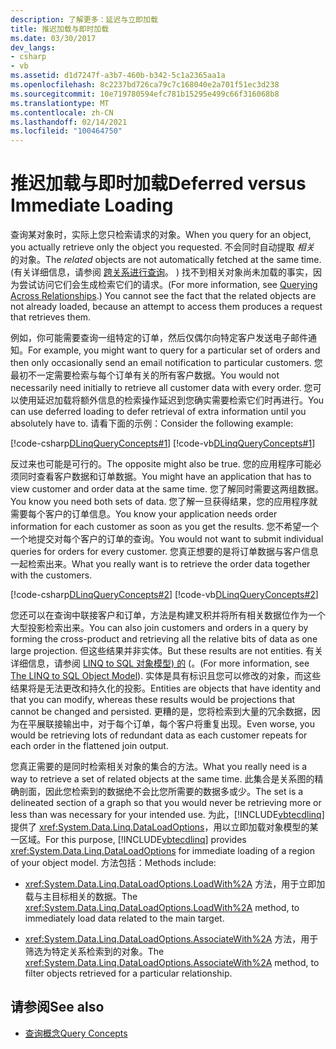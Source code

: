 ```yaml
---
description: 了解更多：延迟与立即加载
title: 推迟加载与即时加载
ms.date: 03/30/2017
dev_langs:
- csharp
- vb
ms.assetid: d1d7247f-a3b7-460b-b342-5c1a2365aa1a
ms.openlocfilehash: 8c2237bd726ca79c7c168040e2a701f51ec3d238
ms.sourcegitcommit: 10e719780594efc781b15295e499c66f316068b8
ms.translationtype: MT
ms.contentlocale: zh-CN
ms.lasthandoff: 02/14/2021
ms.locfileid: "100464750"
---
```

# <a name="deferred-versus-immediate-loading"></a><span data-ttu-id="03b92-103">推迟加载与即时加载</span><span class="sxs-lookup"><span data-stu-id="03b92-103">Deferred versus Immediate Loading</span></span>

<span data-ttu-id="03b92-104">查询某对象时，实际上您只检索请求的对象。</span><span class="sxs-lookup"><span data-stu-id="03b92-104">When you query for an object, you actually retrieve only the object you requested.</span></span> <span data-ttu-id="03b92-105">不会同时自动提取 *相关* 的对象。</span><span class="sxs-lookup"><span data-stu-id="03b92-105">The *related* objects are not automatically fetched at the same time.</span></span> <span data-ttu-id="03b92-106"> (有关详细信息，请参阅 [跨关系进行查询](querying-across-relationships.md)。 ) 找不到相关对象尚未加载的事实，因为尝试访问它们会生成检索它们的请求。</span><span class="sxs-lookup"><span data-stu-id="03b92-106">(For more information, see [Querying Across Relationships](querying-across-relationships.md).) You cannot see the fact that the related objects are not already loaded, because an attempt to access them produces a request that retrieves them.</span></span>  
  
 <span data-ttu-id="03b92-107">例如，你可能需要查询一组特定的订单，然后仅偶尔向特定客户发送电子邮件通知。</span><span class="sxs-lookup"><span data-stu-id="03b92-107">For example, you might want to query for a particular set of orders and then only occasionally send an email notification to particular customers.</span></span> <span data-ttu-id="03b92-108">您最初不一定需要检索与每个订单有关的所有客户数据。</span><span class="sxs-lookup"><span data-stu-id="03b92-108">You would not necessarily need initially to retrieve all customer data with every order.</span></span> <span data-ttu-id="03b92-109">您可以使用延迟加载将额外信息的检索操作延迟到您确实需要检索它们时再进行。</span><span class="sxs-lookup"><span data-stu-id="03b92-109">You can use deferred loading to defer retrieval of extra information until you absolutely have to.</span></span> <span data-ttu-id="03b92-110">请看下面的示例：</span><span class="sxs-lookup"><span data-stu-id="03b92-110">Consider the following example:</span></span>  
  
 [!code-csharp[DLinqQueryConcepts#1](../../../../../../samples/snippets/csharp/VS_Snippets_Data/DLinqQueryConcepts/cs/Program.cs#1)]
 [!code-vb[DLinqQueryConcepts#1](../../../../../../samples/snippets/visualbasic/VS_Snippets_Data/DLinqQueryConcepts/vb/Module1.vb#1)]  
  
 <span data-ttu-id="03b92-111">反过来也可能是可行的。</span><span class="sxs-lookup"><span data-stu-id="03b92-111">The opposite might also be true.</span></span> <span data-ttu-id="03b92-112">您的应用程序可能必须同时查看客户数据和订单数据。</span><span class="sxs-lookup"><span data-stu-id="03b92-112">You might have an application that has to view customer and order data at the same time.</span></span> <span data-ttu-id="03b92-113">您了解同时需要这两组数据。</span><span class="sxs-lookup"><span data-stu-id="03b92-113">You know you need both sets of data.</span></span> <span data-ttu-id="03b92-114">您了解一旦获得结果，您的应用程序就需要每个客户的订单信息。</span><span class="sxs-lookup"><span data-stu-id="03b92-114">You know your application needs order information for each customer as soon as you get the results.</span></span> <span data-ttu-id="03b92-115">您不希望一个一个地提交对每个客户的订单的查询。</span><span class="sxs-lookup"><span data-stu-id="03b92-115">You would not want to submit individual queries for orders for every customer.</span></span> <span data-ttu-id="03b92-116">您真正想要的是将订单数据与客户信息一起检索出来。</span><span class="sxs-lookup"><span data-stu-id="03b92-116">What you really want is to retrieve the order data together with the customers.</span></span>  
  
 [!code-csharp[DLinqQueryConcepts#2](../../../../../../samples/snippets/csharp/VS_Snippets_Data/DLinqQueryConcepts/cs/Program.cs#2)]
 [!code-vb[DLinqQueryConcepts#2](../../../../../../samples/snippets/visualbasic/VS_Snippets_Data/DLinqQueryConcepts/vb/Module1.vb#2)]  
  
 <span data-ttu-id="03b92-117">您还可以在查询中联接客户和订单，方法是构建叉积并将所有相关数据位作为一个大型投影检索出来。</span><span class="sxs-lookup"><span data-stu-id="03b92-117">You can also join customers and orders in a query by forming the cross-product and retrieving all the relative bits of data as one large projection.</span></span> <span data-ttu-id="03b92-118">但这些结果并非实体。</span><span class="sxs-lookup"><span data-stu-id="03b92-118">But these results are not entities.</span></span> <span data-ttu-id="03b92-119">有关详细信息，请参阅 [LINQ to SQL 对象模型) 的](the-linq-to-sql-object-model.md) (。</span><span class="sxs-lookup"><span data-stu-id="03b92-119">(For more information, see [The LINQ to SQL Object Model](the-linq-to-sql-object-model.md)).</span></span> <span data-ttu-id="03b92-120">实体是具有标识且您可以修改的对象，而这些结果将是无法更改和持久化的投影。</span><span class="sxs-lookup"><span data-stu-id="03b92-120">Entities are objects that have identity and that you can modify, whereas these results would be projections that cannot be changed and persisted.</span></span> <span data-ttu-id="03b92-121">更糟的是，您将检索到大量的冗余数据，因为在平展联接输出中，对于每个订单，每个客户将重复出现。</span><span class="sxs-lookup"><span data-stu-id="03b92-121">Even worse, you would be retrieving lots of redundant data as each customer repeats for each order in the flattened join output.</span></span>  
  
 <span data-ttu-id="03b92-122">您真正需要的是同时检索相关对象的集合的方法。</span><span class="sxs-lookup"><span data-stu-id="03b92-122">What you really need is a way to retrieve a set of related objects at the same time.</span></span> <span data-ttu-id="03b92-123">此集合是关系图的精确剖面，因此您检索到的数据绝不会比您所需要的数据多或少。</span><span class="sxs-lookup"><span data-stu-id="03b92-123">The set is a delineated section of a graph so that you would never be retrieving more or less than was necessary for your intended use.</span></span> <span data-ttu-id="03b92-124">为此，[!INCLUDE[vbtecdlinq](../../../../../../includes/vbtecdlinq-md.md)] 提供了 <xref:System.Data.Linq.DataLoadOptions>，用以立即加载对象模型的某一区域。</span><span class="sxs-lookup"><span data-stu-id="03b92-124">For this purpose, [!INCLUDE[vbtecdlinq](../../../../../../includes/vbtecdlinq-md.md)] provides <xref:System.Data.Linq.DataLoadOptions> for immediate loading of a region of your object model.</span></span> <span data-ttu-id="03b92-125">方法包括：</span><span class="sxs-lookup"><span data-stu-id="03b92-125">Methods include:</span></span>  
  
- <span data-ttu-id="03b92-126"><xref:System.Data.Linq.DataLoadOptions.LoadWith%2A> 方法，用于立即加载与主目标相关的数据。</span><span class="sxs-lookup"><span data-stu-id="03b92-126">The  <xref:System.Data.Linq.DataLoadOptions.LoadWith%2A> method, to immediately load data related to the main target.</span></span>  
  
- <span data-ttu-id="03b92-127"><xref:System.Data.Linq.DataLoadOptions.AssociateWith%2A> 方法，用于筛选为特定关系检索到的对象。</span><span class="sxs-lookup"><span data-stu-id="03b92-127">The <xref:System.Data.Linq.DataLoadOptions.AssociateWith%2A> method, to filter objects retrieved for a particular relationship.</span></span>  
  
## <a name="see-also"></a><span data-ttu-id="03b92-128">请参阅</span><span class="sxs-lookup"><span data-stu-id="03b92-128">See also</span></span>

- [<span data-ttu-id="03b92-129">查询概念</span><span class="sxs-lookup"><span data-stu-id="03b92-129">Query Concepts</span></span>](query-concepts.md)
